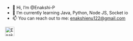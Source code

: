 - 👋 Hi, I’m @Enakshi-P
- 🌱 I’m currently learning Java, Python, Node JS, Socket io
- 📫 You can reach out to me: enakshienu122@gmail.com

<a href="https://dev.to/enakshi_pal">
  <img src="https://d2fltix0v2e0sb.cloudfront.net/dev-badge.svg" alt="Enakshi Pal's DEV Community Profile" height="30" width="30">
</a>
